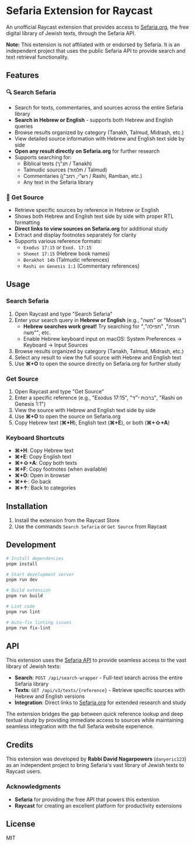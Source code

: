 # Sefaria Extension for Raycast

An unofficial Raycast extension that provides access to [Sefaria.org](https://www.sefaria.org/), the free digital library of Jewish texts, through the Sefaria API.

**Note:** This extension is not affiliated with or endorsed by Sefaria. It is an independent project that uses the public Sefaria API to provide search and text retrieval functionality.

## Features

### 🔍 Search Sefaria

- Search for texts, commentaries, and sources across the entire Sefaria library
- **Search in Hebrew or English** - supports both Hebrew and English queries
- Browse results organized by category (Tanakh, Talmud, Midrash, etc.)
- View detailed source information with Hebrew and English text side by side
- **Open any result directly on Sefaria.org** for further research
- Supports searching for:
  - Biblical texts (תנ"ך / Tanakh)
  - Talmudic sources (תלמוד / Talmud)
  - Commentaries (רש"י, רמב"ן / Rashi, Ramban, etc.)
  - Any text in the Sefaria library

### 📖 Get Source

- Retrieve specific sources by reference in Hebrew or English
- Shows both Hebrew and English text side by side with proper RTL formatting
- **Direct links to view sources on Sefaria.org** for additional study
- Extract and display footnotes separately for clarity
- Supports various reference formats:
  - `Exodus 17:15` or `Exod. 17:15`
  - `Shemot 17:15` (Hebrew book names)
  - `Berakhot 14b` (Talmudic references)
  - `Rashi on Genesis 1:1` (Commentary references)

## Usage

### Search Sefaria
1. Open Raycast and type "Search Sefaria"
2. Enter your search query in **Hebrew or English** (e.g., "משה" or "Moses")
   - **Hebrew searches work great!** Try searching for "תורה", "תפילה", "משה", etc.
   - Enable Hebrew keyboard input on macOS: System Preferences → Keyboard → Input Sources
3. Browse results organized by category (Tanakh, Talmud, Midrash, etc.)
4. Select any result to view the full source with Hebrew and English text
5. Use **⌘+O** to open the source directly on Sefaria.org for further study

### Get Source
1. Open Raycast and type "Get Source"
2. Enter a specific reference (e.g., "Exodus 17:15", "ברכות י״ד", "Rashi on Genesis 1:1")
3. View the source with Hebrew and English text side by side
4. Use **⌘+O** to open the source on Sefaria.org
5. Copy Hebrew text (**⌘+H**), English text (**⌘+E**), or both (**⌘+⇧+A**)

### Keyboard Shortcuts
- **⌘+H**: Copy Hebrew text
- **⌘+E**: Copy English text  
- **⌘+⇧+A**: Copy both texts
- **⌘+F**: Copy footnotes (when available)
- **⌘+O**: Open in browser
- **⌘+←**: Go back
- **⌘+↑**: Back to categories

## Installation

1. Install the extension from the Raycast Store
2. Use the commands `Search Sefaria` or `Get Source` from Raycast

## Development

```bash
# Install dependencies
pnpm install

# Start development server
pnpm run dev

# Build extension
pnpm run build

# Lint code
pnpm run lint

# Auto-fix linting issues
pnpm run fix-lint
```

## API

This extension uses the [Sefaria API](https://developers.sefaria.org/) to provide seamless access to the vast library of Jewish texts:

- **Search**: `POST /api/search-wrapper` - Full-text search across the entire Sefaria library
- **Texts**: `GET /api/v3/texts/{reference}` - Retrieve specific sources with Hebrew and English versions
- **Integration**: Direct links to [Sefaria.org](https://www.sefaria.org/) for extended research and study

The extension bridges the gap between quick reference lookup and deep textual study by providing immediate access to sources while maintaining seamless integration with the full Sefaria website experience.

## Credits

This extension was developed by **Rabbi David Nagarpowers** (`danyeric123`) as an independent project to bring Sefaria's vast library of Jewish texts to Raycast users.

### Acknowledgments

- **Sefaria** for providing the free API that powers this extension
- **Raycast** for creating an excellent platform for productivity extensions

## License

MIT